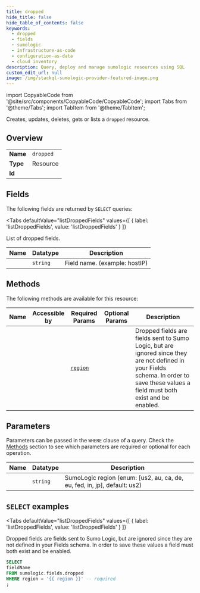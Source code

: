 ```yaml
--- 
title: dropped
hide_title: false
hide_table_of_contents: false
keywords:
  - dropped
  - fields
  - sumologic
  - infrastructure-as-code
  - configuration-as-data
  - cloud inventory
description: Query, deploy and manage sumologic resources using SQL
custom_edit_url: null
image: /img/stackql-sumologic-provider-featured-image.png
---
```


import CopyableCode from '@site/src/components/CopyableCode/CopyableCode';
import Tabs from '@theme/Tabs';
import TabItem from '@theme/TabItem';

Creates, updates, deletes, gets or lists a <code>dropped</code> resource.

## Overview
<table><tbody>
<tr><td><b>Name</b></td><td><code>dropped</code></td></tr>
<tr><td><b>Type</b></td><td>Resource</td></tr>
<tr><td><b>Id</b></td><td><CopyableCode code="sumologic.fields.dropped" /></td></tr>
</tbody></table>

## Fields

The following fields are returned by `SELECT` queries:

<Tabs
    defaultValue="listDroppedFields"
    values={[
        { label: 'listDroppedFields', value: 'listDroppedFields' }
    ]}
>
<TabItem value="listDroppedFields">

List of dropped fields.<br />

<table>
<thead>
    <tr>
    <th>Name</th>
    <th>Datatype</th>
    <th>Description</th>
    </tr>
</thead>
<tbody>
<tr>
    <td><CopyableCode code="fieldName" /></td>
    <td><code>string</code></td>
    <td>Field name. (example: hostIP)</td>
</tr>
</tbody>
</table>
</TabItem>
</Tabs>

## Methods

The following methods are available for this resource:

<table>
<thead>
    <tr>
    <th>Name</th>
    <th>Accessible by</th>
    <th>Required Params</th>
    <th>Optional Params</th>
    <th>Description</th>
    </tr>
</thead>
<tbody>
<tr>
    <td><a href="#listDroppedFields"><CopyableCode code="listDroppedFields" /></a></td>
    <td><CopyableCode code="select" /></td>
    <td><a href="#parameter-region"><code>region</code></a></td>
    <td></td>
    <td>Dropped fields are fields sent to Sumo Logic, but are ignored since they are not defined in your Fields schema. In order to save these values a field must both exist and be enabled.</td>
</tr>
</tbody>
</table>

## Parameters

Parameters can be passed in the `WHERE` clause of a query. Check the [Methods](#methods) section to see which parameters are required or optional for each operation.

<table>
<thead>
    <tr>
    <th>Name</th>
    <th>Datatype</th>
    <th>Description</th>
    </tr>
</thead>
<tbody>
<tr id="parameter-region">
    <td><CopyableCode code="region" /></td>
    <td><code>string</code></td>
    <td>SumoLogic region (enum: [us2, au, ca, de, eu, fed, in, jp], default: us2)</td>
</tr>
</tbody>
</table>

## `SELECT` examples

<Tabs
    defaultValue="listDroppedFields"
    values={[
        { label: 'listDroppedFields', value: 'listDroppedFields' }
    ]}
>
<TabItem value="listDroppedFields">

Dropped fields are fields sent to Sumo Logic, but are ignored since they are not defined in your Fields schema. In order to save these values a field must both exist and be enabled.

```sql
SELECT
fieldName
FROM sumologic.fields.dropped
WHERE region = '{{ region }}' -- required
;
```
</TabItem>
</Tabs>
